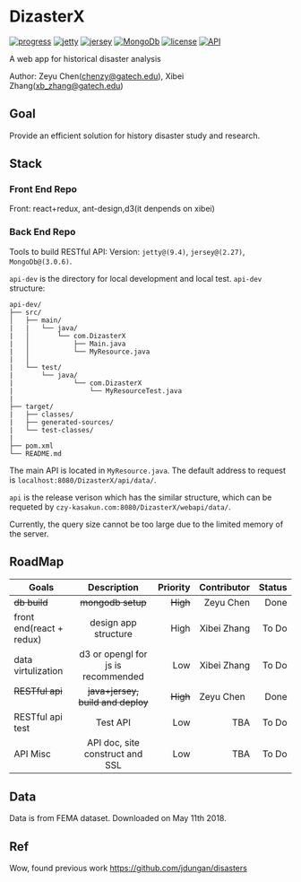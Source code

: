 # DizasterX
[![progress](http://progressed.io/bar/30?title=done)](https://github.com/kasakun/DizasterX)
[![jetty](https://img.shields.io/badge/jetty-v9.4.11-blue.svg)](https://www.eclipse.org/jetty/)
[![jersey](https://img.shields.io/badge/jersey-v2.27-yellow.svg)](https://jersey.github.io/)
[![MongoDb](https://img.shields.io/badge/mongodb-v3.0.6-green.svg)](https://fastdl.mongodb.org/linux/mongodb-linux-x86_64-3.0.6.tgz)
[![license](https://img.shields.io/github/license/mashape/apistatus.svg)](https://github.com/kasakun/DizasterX/blob/master/LICENSE)
[![API](https://img.shields.io/badge/API-available-green.svg)](http://czy-kasakun.com:8080/DizasterX/webapi/data/)

A web app for historical disaster analysis

Author: Zeyu Chen(chenzy@gatech.edu), Xibei Zhang(xb_zhang@gatech.edu)

## Goal
Provide an efficient solution for history disaster study and research.

## Stack

### Front End Repo
Front: react+redux, ant-design,d3(it denpends on xibei)

### Back End Repo
Tools to build RESTful API:
Version: `jetty@(9.4)`, `jersey@(2.27)`, `MongoDb@(3.0.6)`.

`api-dev` is the directory for local development and local test.
`api-dev` structure:

```
api-dev/
├── src/
│   ├── main/
|   |   └── java/
|   │       └── com.DizasterX
|   │           ├── Main.java
|   │           └── MyResource.java
|   │
|   └── test/
|       └── java/
|               └── com.DizasterX
|                   └── MyResourceTest.java
|
├── target/
|   ├── classes/
|   ├── generated-sources/
|   └── test-classes/
|
├── pom.xml
└── README.md
```

The main API is located in `MyResource.java`.
The default address to request is `localhost:8080/DizasterX/api/data/`.

`api` is the release verison which has the similar structure,
which can be requeted by `czy-kasakun.com:8080/DizasterX/webapi/data/`.

Currently, the query size cannot be too large due to the limited memory of the server.

## RoadMap
| Goals                    | Description                              | Priority | Contributor |   Status  |
| ------------------------ |:----------------------------------------:| --------:| -----------:|----------:|
| ~~db build~~             | ~~mongodb setup~~                        | ~~High~~ | Zeyu Chen   |  Done     |
| front end(react + redux) | design app structure                     | High     | Xibei Zhang |  To Do    |
| data virtulization       | d3 or opengl for js is recommended       | Low      | Xibei Zhang |  To Do    |
| ~~RESTful api~~          | ~~java+jersey, build and deploy~~        | ~~High~~ | Zeyu Chen   |  Done     |
| RESTful api test         | Test API                                 | Low      | TBA         |  To Do    |
| API Misc                 | API doc, site construct and SSL          | Low      | TBA         |  To Do    |

## Data
Data is from FEMA dataset. Downloaded on May 11th 2018.

## Ref
Wow, found previous work
https://github.com/jdungan/disasters
